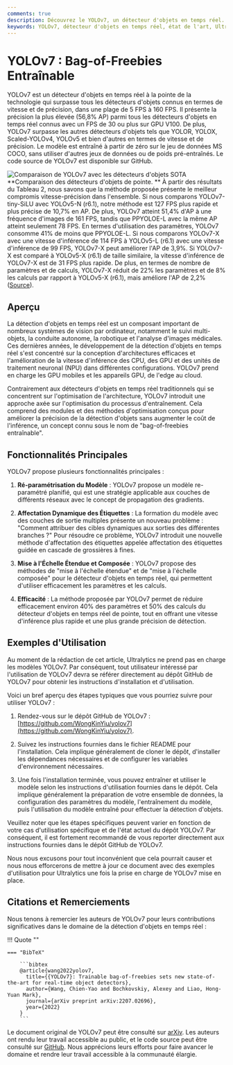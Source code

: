 ```yaml
---
comments: true
description: Découvrez le YOLOv7, un détecteur d'objets en temps réel. Comprenez sa vitesse supérieure, son impressionnante précision et son accent unique sur l'optimisation bag-of-freebies entraînable.
keywords: YOLOv7, détecteur d'objets en temps réel, état de l'art, Ultralytics, jeu de données MS COCO, ré-paramétrisation du modèle, affectation des étiquettes dynamiques, mise à l'échelle étendue, mise à l'échelle composée
---
```


# YOLOv7 : Bag-of-Freebies Entraînable

YOLOv7 est un détecteur d'objets en temps réel à la pointe de la technologie qui surpasse tous les détecteurs d'objets connus en termes de vitesse et de précision, dans une plage de 5 FPS à 160 FPS. Il présente la précision la plus élevée (56,8% AP) parmi tous les détecteurs d'objets en temps réel connus avec un FPS de 30 ou plus sur GPU V100. De plus, YOLOv7 surpasse les autres détecteurs d'objets tels que YOLOR, YOLOX, Scaled-YOLOv4, YOLOv5 et bien d'autres en termes de vitesse et de précision. Le modèle est entraîné à partir de zéro sur le jeu de données MS COCO, sans utiliser d'autres jeux de données ou de poids pré-entraînés. Le code source de YOLOv7 est disponible sur GitHub.

![Comparaison de YOLOv7 avec les détecteurs d'objets SOTA](https://github.com/ultralytics/ultralytics/assets/26833433/5e1e0420-8122-4c79-b8d0-2860aa79af92)
**Comparaison des détecteurs d'objets de pointe.
** À partir des résultats du Tableau 2, nous savons que la méthode proposée présente le meilleur compromis vitesse-précision dans l'ensemble. Si nous comparons YOLOv7-tiny-SiLU avec YOLOv5-N (r6.1), notre méthode est 127 FPS plus rapide et plus précise de 10,7% en AP. De plus, YOLOv7 atteint 51,4% d'AP à une fréquence d'images de 161 FPS, tandis que PPYOLOE-L avec la même AP atteint seulement 78 FPS. En termes d'utilisation des paramètres, YOLOv7 consomme 41% de moins que PPYOLOE-L. Si nous comparons YOLOv7-X avec une vitesse d'inférence de 114 FPS à YOLOv5-L (r6.1) avec une vitesse d'inférence de 99 FPS, YOLOv7-X peut améliorer l'AP de 3,9%. Si YOLOv7-X est comparé à YOLOv5-X (r6.1) de taille similaire, la vitesse d'inférence de YOLOv7-X est de 31 FPS plus rapide. De plus, en termes de nombre de paramètres et de calculs, YOLOv7-X réduit de 22% les paramètres et de 8% les calculs par rapport à YOLOv5-X (r6.1), mais améliore l'AP de 2,2% ([Source](https://arxiv.org/pdf/2207.02696.pdf)).

## Aperçu

La détection d'objets en temps réel est un composant important de nombreux systèmes de vision par ordinateur, notamment le suivi multi-objets, la conduite autonome, la robotique et l'analyse d'images médicales. Ces dernières années, le développement de la détection d'objets en temps réel s'est concentré sur la conception d'architectures efficaces et l'amélioration de la vitesse d'inférence des CPU, des GPU et des unités de traitement neuronal (NPU) dans différentes configurations. YOLOv7 prend en charge les GPU mobiles et les appareils GPU, de l'edge au cloud.

Contrairement aux détecteurs d'objets en temps réel traditionnels qui se concentrent sur l'optimisation de l'architecture, YOLOv7 introduit une approche axée sur l'optimisation du processus d'entraînement. Cela comprend des modules et des méthodes d'optimisation conçus pour améliorer la précision de la détection d'objets sans augmenter le coût de l'inférence, un concept connu sous le nom de "bag-of-freebies entraînable".

## Fonctionnalités Principales

YOLOv7 propose plusieurs fonctionnalités principales :

1. **Ré-paramétrisation du Modèle** : YOLOv7 propose un modèle re-paramétré planifié, qui est une stratégie applicable aux couches de différents réseaux avec le concept de propagation des gradients.

2. **Affectation Dynamique des Étiquettes** : La formation du modèle avec des couches de sortie multiples présente un nouveau problème : "Comment attribuer des cibles dynamiques aux sorties des différentes branches ?" Pour résoudre ce problème, YOLOv7 introduit une nouvelle méthode d'affectation des étiquettes appelée affectation des étiquettes guidée en cascade de grossières à fines.

3. **Mise à l'Échelle Étendue et Composée** : YOLOv7 propose des méthodes de "mise à l'échelle étendue" et de "mise à l'échelle composée" pour le détecteur d'objets en temps réel, qui permettent d'utiliser efficacement les paramètres et les calculs.

4. **Efficacité** : La méthode proposée par YOLOv7 permet de réduire efficacement environ 40% des paramètres et 50% des calculs du détecteur d'objets en temps réel de pointe, tout en offrant une vitesse d'inférence plus rapide et une plus grande précision de détection.

## Exemples d'Utilisation

Au moment de la rédaction de cet article, Ultralytics ne prend pas en charge les modèles YOLOv7. Par conséquent, tout utilisateur intéressé par l'utilisation de YOLOv7 devra se référer directement au dépôt GitHub de YOLOv7 pour obtenir les instructions d'installation et d'utilisation.

Voici un bref aperçu des étapes typiques que vous pourriez suivre pour utiliser YOLOv7 :

1. Rendez-vous sur le dépôt GitHub de YOLOv7 : [https://github.com/WongKinYiu/yolov7](https://github.com/WongKinYiu/yolov7).

2. Suivez les instructions fournies dans le fichier README pour l'installation. Cela implique généralement de cloner le dépôt, d'installer les dépendances nécessaires et de configurer les variables d'environnement nécessaires.

3. Une fois l'installation terminée, vous pouvez entraîner et utiliser le modèle selon les instructions d'utilisation fournies dans le dépôt. Cela implique généralement la préparation de votre ensemble de données, la configuration des paramètres du modèle, l'entraînement du modèle, puis l'utilisation du modèle entraîné pour effectuer la détection d'objets.

Veuillez noter que les étapes spécifiques peuvent varier en fonction de votre cas d'utilisation spécifique et de l'état actuel du dépôt YOLOv7. Par conséquent, il est fortement recommandé de vous reporter directement aux instructions fournies dans le dépôt GitHub de YOLOv7.

Nous nous excusons pour tout inconvénient que cela pourrait causer et nous nous efforcerons de mettre à jour ce document avec des exemples d'utilisation pour Ultralytics une fois la prise en charge de YOLOv7 mise en place.

## Citations et Remerciements

Nous tenons à remercier les auteurs de YOLOv7 pour leurs contributions significatives dans le domaine de la détection d'objets en temps réel :

!!! Quote ""

    === "BibTeX"

        ```bibtex
        @article{wang2022yolov7,
          title={{YOLOv7}: Trainable bag-of-freebies sets new state-of-the-art for real-time object detectors},
          author={Wang, Chien-Yao and Bochkovskiy, Alexey and Liao, Hong-Yuan Mark},
          journal={arXiv preprint arXiv:2207.02696},
          year={2022}
        }
        ```

Le document original de YOLOv7 peut être consulté sur [arXiv](https://arxiv.org/pdf/2207.02696.pdf). Les auteurs ont rendu leur travail accessible au public, et le code source peut être consulté sur [GitHub](https://github.com/WongKinYiu/yolov7). Nous apprécions leurs efforts pour faire avancer le domaine et rendre leur travail accessible à la communauté élargie.
